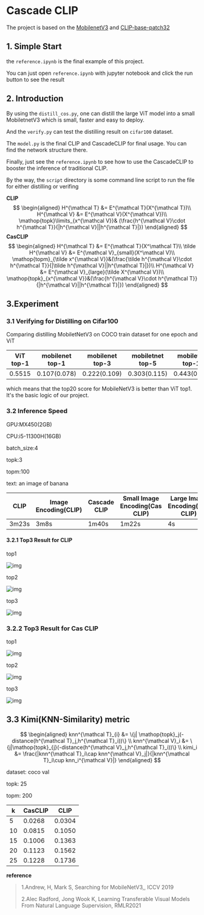 # Cascade CLIP

The project is based on the [MobilenetV3](https://openaccess.thecvf.com/content_ICCV_2019/html/Howard_Searching_for_MobileNetV3_ICCV_2019_paper.html) and [CLIP-base-patch32](http://proceedings.mlr.press/v139/radford21a)

## 1. Simple Start

the `reference.ipynb` is the final example of this project.

You can just open `reference.ipynb` with jupyter notebook and click the run button to see the result

## 2. Introduction

By using the `distill_cos.py`, one can distill the large ViT model into a small MobiletnetV3 which is small, faster and easy  to deploy. 

And the `verify.py` can test the distilling result on `cifar100` dataset. 

The `model.py` is the final CLIP and CascadeCLIP for final usage. You can find the network structure there.

Finally, just see the `reference.ipynb` to see how to use the CascadeCLIP to booster the inference of traditional CLIP.

By the way, the `script` directory is some command line script to run the file for either distilling or verifing

**CLIP**
$$
\begin{aligned}
H^{\mathcal T} &= E^{\mathcal T}(X^{\mathcal T})\\
H^{\mathcal V} &= E^{\mathcal V}(X^{\mathcal V})\\
\mathop{topk}\limits_{x^{\mathcal V}}& (\frac{h^{\mathcal V}\cdot h^{\mathcal T}}{|h^{\mathcal V}||h^{\mathcal T}|})
\end{aligned}
$$
**CasCLIP**
$$
\begin{aligned}
H^{\mathcal T} &= E^{\mathcal T}(X^\mathcal T)\\
\tilde H^{\mathcal V} &= E^{\mathcal V}_{small}(X^\mathcal V)\\
\mathop{topm}_{\tilde x^{\mathcal V}}&(\frac{\tilde h^{\mathcal V}\cdot h^{\mathcal T}}{|\tilde h^{\mathcal V}||h^{\mathcal T}|})\\
H^{\mathcal V} &= E^{\mathcal V}_{large}(\tilde X^{\mathcal V})\\
\mathop{topk}_{x^{\mathcal V}}&(\frac{h^{\mathcal V}\cdot h^{\mathcal T}}{|h^{\mathcal V}||h^{\mathcal T}|})
\end{aligned}
$$


## 3.Experiment

### 3.1 Verifying for Distilling on Cifar100

Comparing distilling MobiletNetV3 on COCO train dataset for one epoch and ViT 

| ViT top-1 | mobilenet top-1 | mobilenet top-3 | mobiletnet top-5 | mobiletnet top-10 | mobiletnet top-20 |
| --------- | --------------- | --------------- | ---------------- | ----------------- | ----------------- |
| 0.5515    | $0.107(0.078)$  | $0.222(0.109)$  | $0.303(0.115)$   | $0.443(0.122)$    | $0.603(0.118)$    |

which means that the top20 score for MobileNetV3 is better than ViT top1. It's the basic logic of our project.

### 3.2 Inference Speed

GPU:MX450(2GB)

CPU:i5-11300H(16GB)

batch_size:4

topk:3

topm:100

text: an image of banana

| CLIP  | Image Encoding(CLIP) | Cascade CLIP | Small Image Encoding(Cas CLIP) | Large Image Encoding(Cas CLIP) |
| ----- | -------------------- | ------------ | ------------------------------ | ------------------------------ |
| 3m23s | 3m8s                 | 1m40s        | 1m22s                          | 4s                             |

#### 3.2.1 Top3 Result for CLIP

top1

![img](./.images/clip-top1.png)

top2

![img](./.images/clip-top2.png)

top3

![img](./.images/clip-top3.png)

### 3.2.2 Top3 Result for Cas CLIP

top1

![img](./.images/cas-clip-top1.png)

top2

![img](./.images/cas-clip-top2.png)

top3

![img](./.images/cas-clip-top3.png)

## 3.3 Kimi(KNN-Similarity) metric

$$
\begin{aligned}
knn^{\mathcal T}_{i} &= \{j| \mathop{topk}_j(-distance(h^{\mathcal T}_j,h^{\mathcal T}_i))\}
\\
knn^{\mathcal V}_i &= \{j|\mathop{topk}_{j}(-distance(h^{\mathcal V}_j,h^{\mathcal T}_i))\}
\\
kimi_i &= \frac{|knn^{\mathcal T}_i\cap knn^{\mathcal V}_j|}{|knn^{\mathcal T}_i\cup knn_i^{\mathcal V}|}
\end{aligned}
$$

dataset: coco val

topk: 25

topm: 200

| k    | CasCLIP | CLIP   |
| ---- | ------- | ------ |
| 5    | 0.0268  | 0.0304 |
| 10   | 0.0815  | 0.1050 |
| 15   | 0.1006  | 0.1363 |
| 20   | 0.1123  | 0.1562 |
| 25   | 0.1228  | 0.1736 |




 **reference**

> 1.Andrew,  H, Mark S, Searching for MobileNetV3,, ICCV 2019
>
> 2.Alec Radford, Jong Wook K, Learning Transferable Visual Models From Natural Language Supervision, RMLR2021